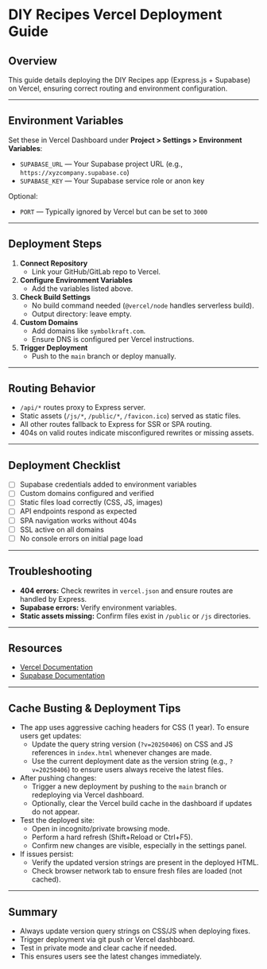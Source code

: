 # DIY Recipes Vercel Deployment Guide

## Overview
This guide details deploying the DIY Recipes app (Express.js + Supabase) on Vercel, ensuring correct routing and environment configuration.

---

## Environment Variables
Set these in Vercel Dashboard under **Project > Settings > Environment Variables**:

- `SUPABASE_URL` — Your Supabase project URL (e.g., `https://xyzcompany.supabase.co`)
- `SUPABASE_KEY` — Your Supabase service role or anon key

Optional:
- `PORT` — Typically ignored by Vercel but can be set to `3000`

---

## Deployment Steps

1. **Connect Repository**
   - Link your GitHub/GitLab repo to Vercel.
2. **Configure Environment Variables**
   - Add the variables listed above.
3. **Check Build Settings**
   - No build command needed (`@vercel/node` handles serverless build).
   - Output directory: leave empty.
4. **Custom Domains**
   - Add domains like `symbolkraft.com`.
   - Ensure DNS is configured per Vercel instructions.
5. **Trigger Deployment**
   - Push to the `main` branch or deploy manually.

---

## Routing Behavior

- `/api/*` routes proxy to Express server.
- Static assets (`/js/*`, `/public/*`, `/favicon.ico`) served as static files.
- All other routes fallback to Express for SSR or SPA routing.
- 404s on valid routes indicate misconfigured rewrites or missing assets.

---

## Deployment Checklist

- [ ] Supabase credentials added to environment variables
- [ ] Custom domains configured and verified
- [ ] Static files load correctly (CSS, JS, images)
- [ ] API endpoints respond as expected
- [ ] SPA navigation works without 404s
- [ ] SSL active on all domains
- [ ] No console errors on initial page load

---

## Troubleshooting

- **404 errors:** Check rewrites in `vercel.json` and ensure routes are handled by Express.
- **Supabase errors:** Verify environment variables.
- **Static assets missing:** Confirm files exist in `/public` or `/js` directories.

---

## Resources

- [Vercel Documentation](https://vercel.com/docs)
- [Supabase Documentation](https://supabase.io/docs)

---

## Cache Busting & Deployment Tips

- The app uses aggressive caching headers for CSS (1 year). To ensure users get updates:
  - Update the query string version (`?v=20250406`) on CSS and JS references in `index.html` whenever changes are made.
  - Use the current deployment date as the version string (e.g., `?v=20250406`) to ensure users always receive the latest files.
- After pushing changes:
  - Trigger a new deployment by pushing to the `main` branch or redeploying via Vercel dashboard.
  - Optionally, clear the Vercel build cache in the dashboard if updates do not appear.
- Test the deployed site:
  - Open in incognito/private browsing mode.
  - Perform a hard refresh (Shift+Reload or Ctrl+F5).
  - Confirm new changes are visible, especially in the settings panel.
- If issues persist:
  - Verify the updated version strings are present in the deployed HTML.
  - Check browser network tab to ensure fresh files are loaded (not cached).

---

## Summary

- Always update version query strings on CSS/JS when deploying fixes.
- Trigger deployment via git push or Vercel dashboard.
- Test in private mode and clear cache if needed.
- This ensures users see the latest changes immediately.